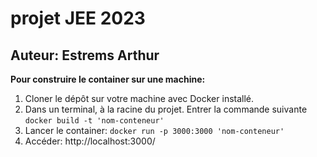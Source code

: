 # projet JEE 2023
## Auteur: Estrems Arthur

**Pour construire le container sur une machine:**

1. Cloner le dépôt sur votre machine avec Docker installé.
2.  Dans un terminal, à la racine du projet. Entrer la commande suivante
    `docker build -t 'nom-conteneur'`
3. Lancer le container:
    `docker run -p 3000:3000 'nom-conteneur'`
4. Accéder: http://localhost:3000/
